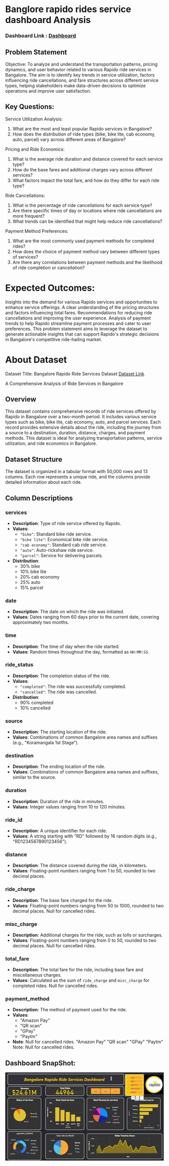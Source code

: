 # Banglore rapido rides service dashboard Analysis

### Dashboard Link : [Dashboard](https://app.powerbi.com/reportEmbed?reportId=cb79784e-cf72-4064-8b0a-c1c6fed4cfc6&autoAuth=true&embeddedDemo=true)


## Problem Statement

Objective: To analyze and understand the transportation patterns, pricing dynamics, and user behavior related to various Rapido ride services in Bangalore. The aim is to identify key trends in service utilization, factors influencing ride cancellations, and fare structures across different service types, helping stakeholders make data-driven decisions to optimize operations and improve user satisfaction.

## Key Questions:

 Service Utilization Analysis:

1. What are the most and least popular Rapido services in Bangalore?
2. How does the distribution of ride types (bike, bike lite, cab economy, auto, parcel) vary across different areas of Bangalore?
   
 Pricing and Ride Economics:
1. What is the average ride duration and distance covered for each service type?
2. How do the base fares and additional charges vary across different services?
3. What factors impact the total fare, and how do they differ for each ride type?
   
 Ride Cancellations:
1. What is the percentage of ride cancellations for each service type?
2. Are there specific times of day or locations where ride cancellations are more frequent?
3. What trends can be identified that might help reduce ride cancellations?
   
  Payment Method Preferences:
1. What are the most commonly used payment methods for completed rides?
2. How does the choice of payment method vary between different types of services?
3. Are there any correlations between payment methods and the likelihood of ride completion or cancellation?
   
# Expected Outcomes:
Insights into the demand for various Rapido services and opportunities to enhance service offerings.
A clear understanding of the pricing structures and factors influencing total fares.
Recommendations for reducing ride cancellations and improving the user experience.
Analysis of payment trends to help Rapido streamline payment processes and cater to user preferences.
This problem statement aims to leverage the dataset to generate actionable insights that can support Rapido's strategic decisions in Bangalore's competitive ride-hailing market.


# About Dataset
Dataset Title:
Bangalore Rapido Ride Services Dataset [Dataset Link](https://www.kaggle.com/datasets/vishaldeoprasad/bangalore-rapido-ride-services-dataset)

A Comprehensive Analysis of Ride Services in Bangalore

## Overview
This dataset contains comprehensive records of ride services offered by Rapido in Bangalore over a two-month period. It includes various service types such as bike, bike lite, cab economy, auto, and parcel services. Each record provides extensive details about the ride, including the journey from a source to a destination, duration, distance, charges, and payment methods. This dataset is ideal for analyzing transportation patterns, service utilization, and ride economics in Bangalore.

## Dataset Structure
The dataset is organized in a tabular format with 50,000 rows and 13 columns. Each row represents a unique ride, and the columns provide detailed information about each ride.

## Column Descriptions

### services
- **Description**: Type of ride service offered by Rapido.
- **Values**:
  - `"bike"`: Standard bike ride service.
  - `"bike lite"`: Economical bike ride service.
  - `"cab economy"`: Standard cab ride service.
  - `"auto"`: Auto-rickshaw ride service.
  - `"parcel"`: Service for delivering parcels.
- **Distribution**:
  - 30% bike
  - 10% bike lite
  - 20% cab economy
  - 25% auto
  - 15% parcel

### date
- **Description**: The date on which the ride was initiated.
- **Values**: Dates ranging from 60 days prior to the current date, covering approximately two months.

### time
- **Description**: The time of day when the ride started.
- **Values**: Random times throughout the day, formatted as `HH:MM:SS`.

### ride_status
- **Description**: The completion status of the ride.
- **Values**:
  - `"completed"`: The ride was successfully completed.
  - `"cancelled"`: The ride was cancelled.
- **Distribution**:
  - 90% completed
  - 10% cancelled

### source
- **Description**: The starting location of the ride.
- **Values**: Combinations of common Bangalore area names and suffixes (e.g., "Koramangala 1st Stage").

### destination
- **Description**: The ending location of the ride.
- **Values**: Combinations of common Bangalore area names and suffixes, similar to the source.

### duration
- **Description**: Duration of the ride in minutes.
- **Values**: Integer values ranging from 10 to 120 minutes.

### ride_id
- **Description**: A unique identifier for each ride.
- **Values**: A string starting with "RD" followed by 16 random digits (e.g., "RD1234567890123456").

### distance
- **Description**: The distance covered during the ride, in kilometers.
- **Values**: Floating-point numbers ranging from 1 to 50, rounded to two decimal places.

### ride_charge
- **Description**: The base fare charged for the ride.
- **Values**: Floating-point numbers ranging from 50 to 1000, rounded to two decimal places. Null for cancelled rides.

### misc_charge
- **Description**: Additional charges for the ride, such as tolls or surcharges.
- **Values**: Floating-point numbers ranging from 0 to 50, rounded to two decimal places. Null for cancelled rides.

### total_fare
- **Description**: The total fare for the ride, including base fare and miscellaneous charges.
- **Values**: Calculated as the sum of `ride_charge` and `misc_charge` for completed rides. Null for cancelled rides.

### payment_method
- **Description**: The method of payment used for the ride.
- **Values**:
  - "Amazon Pay"
  - "QR scan"
  - "GPay"
  - "Paytm"
- **Note**: Null for cancelled rides.
           "Amazon Pay"
           "QR scan"
           "GPay"
           "Paytm"
Note: Null for cancelled rides.

## Dashboard SnapShot:
![Screenshot of the Rapido Ride Services Dashboard](Images/dashboard.png)


